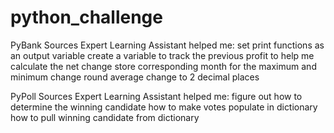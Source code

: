 # python_challenge

PyBank Sources
Expert Learning Assistant helped me:
    set print functions as an output variable
    create a variable to track the previous profit to help me calculate the net change
    store corresponding month for the maximum and minimum change
    round average change to 2 decimal places

PyPoll Sources
Expert Learning Assistant helped me:
    figure out how to determine the winning candidate
    how to make votes populate in dictionary
    how to pull winning candidate from dictionary